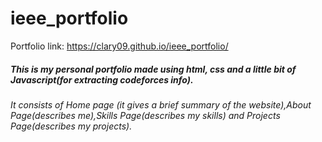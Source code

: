 # ieee_portfolio
Portfolio link: https://clary09.github.io/ieee_portfolio/

##### This is my personal portfolio made using html, css and a little bit of Javascript(for extracting codeforces info).
###### It consists of Home page (it gives a brief summary of the website),About Page(describes me),Skills Page(describes my skills) and Projects Page(describes my projects).
